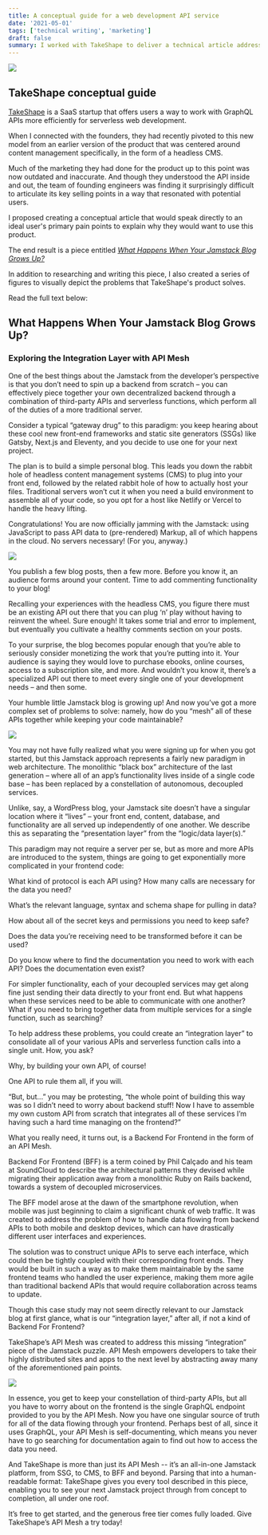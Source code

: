 ```yaml
---
title: A conceptual guide for a web development API service
date: '2021-05-01'
tags: ['technical writing', 'marketing']
draft: false
summary: I worked with TakeShape to deliver a technical article addressing their ideal user's pain points.
---
```


![](/img/takeshape/takeshape.png)

## TakeShape conceptual guide

[TakeShape](https://takeshape.io) is a SaaS startup that offers users a way to work with GraphQL APIs more efficiently for serverless web development.

When I connected with the founders, they had recently pivoted to this new model from an earlier version of the product that was centered around content management specifically, in the form of a headless CMS.

Much of the marketing they had done for the product up to this point was now outdated and inaccurate.
And though they understood the API inside and out, the team of founding engineers was finding it surprisingly difficult to articulate its key selling points in a way that resonated with potential users.

I proposed creating a conceptual article that would speak directly to an ideal user's primary pain points to explain why they would want to use this product.

The end result is a piece entitled [_What Happens When Your Jamstack Blog Grows Up?_](https://www.takeshape.io/articles/what-happens-when-your-jamstack-blog-grows-up/)

In addition to researching and writing this piece, I also created a series of figures to visually depict the problems that TakeShape's product solves.

Read the full text below:

## What Happens When Your Jamstack Blog Grows Up?

### Exploring the Integration Layer with API Mesh

One of the best things about the Jamstack from the developer’s perspective is that you don’t need to spin up a backend from scratch – you can effectively piece together your own decentralized backend through a combination of third-party APIs and serverless functions, which perform all of the duties of a more traditional server.

Consider a typical “gateway drug” to this paradigm: you keep hearing about these cool new front-end frameworks and static site generators (SSGs) like Gatsby, Next.js and Eleventy, and you decide to use one for your next project.

The plan is to build a simple personal blog. This leads you down the rabbit hole of headless content management systems (CMS) to plug into your front end, followed by the related rabbit hole of how to actually host your files. Traditional servers won’t cut it when you need a build environment to assemble all of your code, so you opt for a host like Netlify or Vercel to handle the heavy lifting.

Congratulations! You are now officially jamming with the Jamstack: using JavaScript to pass API data to (pre-rendered) Markup, all of which happens in the cloud. No servers necessary! (For you, anyway.)

![](/img/takeshape/fig-1.png)

You publish a few blog posts, then a few more. Before you know it, an audience forms around your content. Time to add commenting functionality to your blog!

Recalling your experiences with the headless CMS, you figure there must be an existing API out there that you can plug ‘n’ play without having to reinvent the wheel. Sure enough! It takes some trial and error to implement, but eventually you cultivate a healthy comments section on your posts.

To your surprise, the blog becomes popular enough that you’re able to seriously consider monetizing the work that you’re putting into it. Your audience is saying they would love to purchase ebooks, online courses, access to a subscription site, and more. And wouldn’t you know it, there’s a specialized API out there to meet every single one of your development needs – and then some.

Your humble little Jamstack blog is growing up! And now you’ve got a more complex set of problems to solve: namely, how do you “mesh” all of these APIs together while keeping your code maintainable?

![](/img/takeshape/fig-2.png)

You may not have fully realized what you were signing up for when you got started, but this Jamstack approach represents a fairly new paradigm in web architecture. The monolithic “black box” architecture of the last generation – where all of an app’s functionality lives inside of a single code base – has been replaced by a constellation of autonomous, decoupled services.

Unlike, say, a WordPress blog, your Jamstack site doesn’t have a singular location where it “lives” – your front end, content, database, and functionality are all served up independently of one another. We describe this as separating the “presentation layer” from the “logic/data layer(s).”

This paradigm may not require a server per se, but as more and more APIs are introduced to the system, things are going to get exponentially more complicated in your frontend code:

What kind of protocol is each API using? How many calls are necessary for the data you need?

What’s the relevant language, syntax and schema shape for pulling in data?

How about all of the secret keys and permissions you need to keep safe?

Does the data you’re receiving need to be transformed before it can be used?

Do you know where to find the documentation you need to work with each API? Does the documentation even exist?

For simpler functionality, each of your decoupled services may get along fine just sending their data directly to your front end. But what happens when these services need to be able to communicate with one another? What if you need to bring together data from multiple services for a single function, such as searching?

To help address these problems, you could create an “integration layer” to consolidate all of your various APIs and serverless function calls into a single unit. How, you ask?

Why, by building your own API, of course!

One API to rule them all, if you will.

“But, but...” you may be protesting, “the whole point of building this way was so I didn’t need to worry about backend stuff! Now I have to assemble my own custom API from scratch that integrates all of these services I’m having such a hard time managing on the frontend?”

What you really need, it turns out, is a Backend For Frontend in the form of an API Mesh.

Backend For Frontend (BFF) is a term coined by Phil Calçado and his team at SoundCloud to describe the architectural patterns they devised while migrating their application away from a monolithic Ruby on Rails backend, towards a system of decoupled microservices.

The BFF model arose at the dawn of the smartphone revolution, when mobile was just beginning to claim a significant chunk of web traffic. It was created to address the problem of how to handle data flowing from backend APIs to both mobile and desktop devices, which can have drastically different user interfaces and experiences.

The solution was to construct unique APIs to serve each interface, which could then be tightly coupled with their corresponding front ends. They would be built in such a way as to make them maintainable by the same frontend teams who handled the user experience, making them more agile than traditional backend APIs that would require collaboration across teams to update.

Though this case study may not seem directly relevant to our Jamstack blog at first glance, what is our “integration layer,” after all, if not a kind of Backend For Frontend?

TakeShape’s API Mesh was created to address this missing “integration” piece of the Jamstack puzzle. API Mesh empowers developers to take their highly distributed sites and apps to the next level by abstracting away many of the aforementioned pain points.

![](/img/takeshape/fig-3.png)

In essence, you get to keep your constellation of third-party APIs, but all you have to worry about on the frontend is the single GraphQL endpoint provided to you by the API Mesh. Now you have one singular source of truth for all of the data flowing through your frontend. Perhaps best of all, since it uses GraphQL, your API Mesh is self-documenting, which means you never have to go searching for documentation again to find out how to access the data you need.

And TakeShape is more than just its API Mesh -- it’s an all-in-one Jamstack platform, from SSG, to CMS, to BFF and beyond. Parsing that into a human-readable format: TakeShape gives you every tool described in this piece, enabling you to see your next Jamstack project through from concept to completion, all under one roof.

It’s free to get started, and the generous free tier comes fully loaded. Give TakeShape’s API Mesh a try today!
